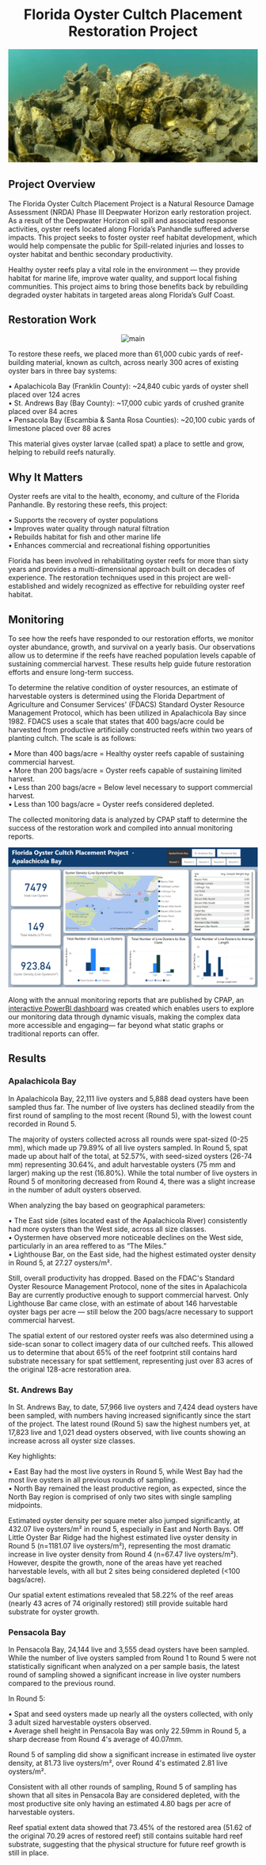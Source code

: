 <div align="center">

# Florida Oyster Cultch Placement Restoration Project
![main](https://raw.githubusercontent.com/Matt-Law12/CPAP_NRDA_Oyster_Project/main/images/Oysters.jpg)

</div>

## Project Overview
The Florida Oyster Cultch Placement Project is a Natural Resource Damage Assessment (NRDA) Phase III Deepwater Horizon early restoration project. As a result of the Deepwater Horizon oil spill and associated response activities, oyster reefs located along Florida’s Panhandle suffered adverse impacts. This project seeks to foster oyster reef habitat development, which would help compensate the public for Spill-related injuries and losses to oyster habitat and benthic secondary productivity.

Healthy oyster reefs play a vital role in the environment — they provide habitat for marine life, improve water quality, and support local fishing communities. This project aims to bring those benefits back by rebuilding degraded oyster habitats in targeted areas along Florida’s Gulf Coast.

## Restoration Work
<div align="center">
  
![main](https://raw.githubusercontent.com/Matt-Law12/CPAP_NRDA_Oyster_Project/main/images/Oyster-restoration.png)

</div>

To restore these reefs, we placed more than 61,000 cubic yards of reef-building material, known as cultch, across nearly 300 acres of existing oyster bars in three bay systems:

•	Apalachicola Bay (Franklin County): ~24,840 cubic yards of oyster shell placed over 124 acres <br />
•	St. Andrews Bay (Bay County): ~17,000 cubic yards of crushed granite placed over 84 acres <br />
•	Pensacola Bay (Escambia & Santa Rosa Counties): ~20,100 cubic yards of limestone placed over 88 acres <br />

This material gives oyster larvae (called spat) a place to settle and grow, helping to rebuild reefs naturally.

## Why It Matters
Oyster reefs are vital to the health, economy, and culture of the Florida Panhandle. By restoring these reefs, this project:

• Supports the recovery of oyster populations <br />
• Improves water quality through natural filtration <br />
• Rebuilds habitat for fish and other marine life <br />
• Enhances commercial and recreational fishing opportunities <br />

Florida has been involved in rehabilitating oyster reefs for more than sixty years and provides a multi-dimensional approach built on decades of experience. The restoration techniques used in this project are well-established and widely recognized as effective for rebuilding oyster reef habitat.

## Monitoring
To see how the reefs have responded to our restoration efforts, we monitor oyster abundance, growth, and survival on a yearly basis. Our observations allow us to determine if the reefs have reached population levels capable of sustaining commercial harvest. These results help guide future restoration efforts and ensure long-term success.

To determine the relative condition of oyster resources, an estimate of harvestable oysters is determined using the Florida Department of Agriculture and Consumer Services' (FDACS) Standard Oyster Resource Management Protocol, which has been utilized in Apalachicola Bay since 1982. FDACS uses a scale that states that 400 bags/acre could be harvested from productive artificially constructed reefs within two years of planting cultch. The scale is as follows: 

•	More than 400 bags/acre = Healthy oyster reefs capable of sustaining commercial harvest. <br />
•	More than 200 bags/acre = Oyster reefs capable of sustaining limited harvest. <br />
•	Less than 200 bags/acre = Below level necessary to support commercial harvest. <br />
•	Less than 100 bags/acre = Oyster reefs considered depleted. <br />

The collected monitoring data is analyzed by CPAP staff to determine the success of the restoration work and compiled into annual monitoring reports.

<div align="center">

![Dash](https://raw.githubusercontent.com/Matt-Law12/CPAP_NRDA_Oyster_Project/main/images/Screenshot%202025-05-15%20141510.png)

</div>

Along with the annual monitoring reports that are published by CPAP, an [interactive PowerBI dashboard](https://app.powerbi.com/view?r=eyJrIjoiODhhZGQxZmYtYjYzYy00MTQ0LWI3M2EtZmE3NzdlODdlOGE3IiwidCI6ImI2MjAxOTYwLTQ1YmEtNGI3OC1iMDgwLWYxYzQzM2ZmNmUzNiIsImMiOjZ9) was created which enables users to explore our monitoring data through dynamic visuals, making the complex data more accessible and engaging— far beyond what static graphs or traditional reports can offer.

## Results

### Apalachicola Bay
In Apalachicola Bay, 22,111 live oysters and 5,888 dead oysters have been sampled thus far. The number of live oysters has declined steadily from the first round of sampling to the most recent (Round 5), with the lowest count recorded in Round 5.

The majority of oysters collected across all rounds were spat-sized (0-25 mm), which made up 79.89% of all live oysters sampled. In Round 5, spat made up about half of the total, at 52.57%, with seed-sized oysters (26-74 mm) representing 30.64%, and adult harvestable oysters (75 mm and larger) making up the rest (16.80%). While the total number of live oysters in Round 5 of monitoring decreased from Round 4, there was a slight increase in the number of adult oysters observed. 

When analyzing the bay based on geographical parameters:

• The East side (sites located east of the Apalachicola River) consistently had more oysters than the West side, across all size classes. <br />
• Oystermen have observed more noticeable declines on the West side, particularly in an area reffered to as “The Miles.” <br />
• Lighthouse Bar, on the East side, had the highest estimated oyster density in Round 5, at 27.27 oysters/m². <br />

Still, overall productivity has dropped. Based on the FDAC's Standard Oyster Resource Management Protocol, none of the sites in Apalachicola Bay are currently productive enough to support commercial harvest. Only Lighthouse Bar came close, with an estimate of about 146 harvestable oyster bags per acre — still below the 200 bags/acre necessary to support commercial harvest.

The spatial extent of our restored oyster reefs was also determined using a side-scan sonar to collect imagery data of our cultched reefs. This allowed us to determine that about 65% of the reef footprint still contains hard substrate necessary for spat settlement, representing  just over 83 acres of the original 128-acre restoration area.

### St. Andrews Bay
In St. Andrews Bay, to date, 57,966 live oysters and 7,424 dead oysters have been sampled, with numbers having increased significantly since the start of the project. The latest round (Round 5) saw the highest numbers yet, at 17,823 live and 1,021 dead oysters observed, with live counts showing an increase across all oyster size classes.

Key highlights:

• East Bay had the most live oysters in Round 5, while West Bay had the most live oysters in all previous rounds of sampling. <br />
• North Bay remained the least productive region, as expected, since the North Bay region is comprised of only two sites with single sampling midpoints. <br />

Estimated oyster density per square meter also jumped significantly, at 432.07 live oysters/m² in round 5, especially in East and North Bays. Off Little Oyster Bar Ridge had the highest estimated live oyster density in Round 5 (n=1181.07 live oysters/m²), representing the most dramatic increase in live oyster density from Round 4 (n=67.47 live oysters/m²). However, despite the growth, none of the areas have yet reached harvestable levels, with all but 2 sites being considered depleted (<100 bags/acre).

Our spatial extent estimations revealed that 58.22% of the reef areas (nearly 43 acres of 74 originally restored) still provide suitable hard substrate for oyster growth.

### Pensacola Bay
In Pensacola Bay, 24,144 live and 3,555 dead oysters have been sampled. While the number of live oysters sampled from Round 1 to Round 5 were not statistically significant when analyzed on a per sample basis, the latest round of sampling showed a significant increase in live oyster numbers compared to the previous round.

In Round 5:

• Spat and seed oysters made up nearly all the oysters collected, with only 3 adult sized harvestable oysters observed. <br />
• Average shell height in Pensacola Bay was only 22.59mm in Round 5, a sharp decrease from Round 4's average of 40.07mm. <br />

Round 5 of sampling did show a significant increase in estimated live oyster density, at 81.73 live oysters/m², over Round 4's estimated 2.81 live oysters/m².

Consistent with all other rounds of sampling, Round 5 of sampling has shown that all sites in Pensacola Bay are considered depleted, with the most productive site only having an estimated 4.80 bags per acre of harvestable oysters.

Reef spatial extent data showed that 73.45% of the restored area (51.62 of the original 70.29 acres of restored reef) still contains suitable hard reef substrate, suggesting that the physical structure for future reef growth is still in place.
